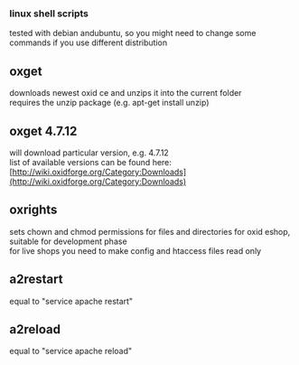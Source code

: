 ### linux shell scripts
tested with debian andubuntu,
so you might need to change some commands if you use different distribution


## oxget
downloads newest oxid ce and unzips it into the current folder  
requires the unzip package (e.g. apt-get install unzip)
## oxget 4.7.12
will download particular version, e.g. 4.7.12  
list of available versions can be found here: [http://wiki.oxidforge.org/Category:Downloads](http://wiki.oxidforge.org/Category:Downloads)

## oxrights
sets chown and chmod permissions for files and directories for oxid eshop, suitable for development phase  
for live shops you need to make config and htaccess files read only


## a2restart
equal to "service apache restart"

## a2reload
equal to "service apache reload"

